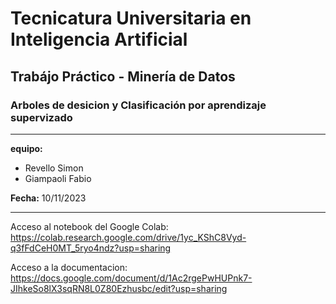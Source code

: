 # Tecnicatura Universitaria en Inteligencia Artificial
## Trabájo Práctico - Minería de Datos
### Arboles de desicion y Clasificación por aprendizaje supervizado

---

**equipo:**
- Revello Simon
- Giampaoli Fabio

**Fecha:** 10/11/2023

---

Acceso al notebook del Google Colab: https://colab.research.google.com/drive/1yc_KShC8Vyd-q3fFdCeH0MT_5ryo4ndz?usp=sharing

Acceso a la documentacion: https://docs.google.com/document/d/1Ac2rgePwHUPnk7-JIhkeSo8lX3sqRN8L0Z80Ezhusbc/edit?usp=sharing
